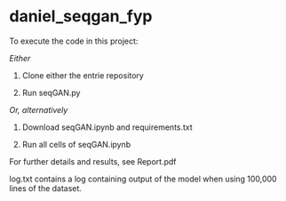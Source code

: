 # daniel_seqgan_fyp

To execute the code in this project:

*Either*

1) Clone either the entrie repository 

2) Run seqGAN.py

*Or, alternatively* 

1) Download seqGAN.ipynb and requirements.txt

2) Run all cells of seqGAN.ipynb


For further details and results, see Report.pdf

log.txt contains a log containing output of the model when using 100,000 lines of the dataset.
